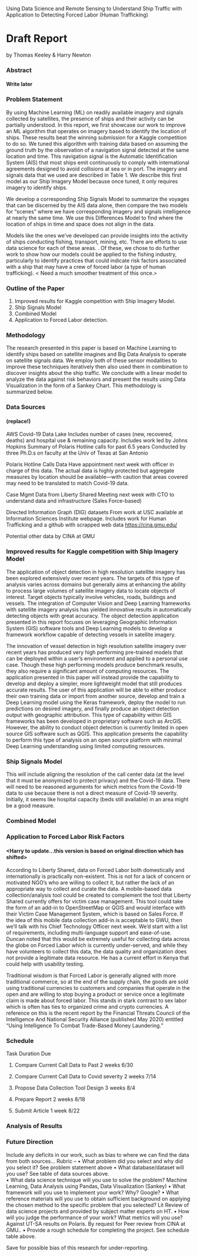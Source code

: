 Using Data Science and Remote Sensing to Understand Ship Traffic
with Application to Detecting Forced Labor (Human Trafficking) 
 
# Draft Report
by 
Thomas Keeley & Harry Newton
 
### Abstract
#### Write later

### Problem Statement
By using Machine Learning (ML) on readily available imagery and signals collected by satellites, the presence of ships and their activity can be partially understood.  In this report, we first showcase our work to improve an ML algorithm that operates on imagery based to identify the location of ships.  These results beat the winning submission for a Kaggle competition to do so.  We tuned this algorithm with training data based on assuming the ground truth by the observation of a navigation signal detected at the same location and time.  This navigation signal is the Automatic Identification System (AIS) that most ships emit continuously to comply with international agreements designed to avoid collisions at sea or in port.  The imagery and signals data that we used are described in Table 1.  We describe this first model as our Ship Imagery Model because once tuned, it only requires imagery to identify ships. 

We develop a corresponding Ship Signals Model to summarize the voyages that can be discerned by the AIS data alone, then compare the two models for “scenes” where we have corresponding imagery and signals intelligence at nearly the same time.  We use this Differences Model to find where the location of ships in time and space does not align in the data.

Models like the ones we’ve developed can provide insights into the activity of ships conducting fishing, transport, mining, etc.  There are efforts to use data science for each of these areas.  <Need to refer to lit review to back this up or avoid the statement>.   Of these, we chose to do further work to show how our models could be applied to the fishing industry, particularly to identify practices that could indicate risk factors associated with a ship that may have a crew of forced labor (a type of human trafficking). < Need a much smoother treatment of this once.>
	
### Outline of the Paper
1.	Improved results for Kaggle competition with Ship Imagery Model.  
2.	Ship Signals Model 
3.	Combined Model
4.	Application to Forced Labor detection. 

### Methodology
The research presented in this paper is based on Machine Learning to identify ships based on satellite imagines and Big Data Analysis to operate on satellite signals data.  We employ both of these sensor modalities to improve these techniques iteratively then also used them in combination to discover insights about the ship traffic.  We conclude with a linear model to analyze the data against risk behaviors and present the results using Data Visualization in the form of a Sankey Chart.  This methodology is summarized below. 

### Data Sources 
#### (replace!)
AWS Covid-19 Data Lake	Includes number of cases (new, recovered, deaths) and hospital use & remaining capacity.  Includes work led by Johns Hopkins
Summary of Polaris Hotline calls for past 6.5 years	Conducted by three Ph.D.s on faculty at the Univ of Texas at San Antonio

Polaris Hotline Calls Data	Have appointment next week with officer in charge of this data.  The actual data is highly protected but aggregate measures by location should be available—with caution that areas covered may need to be translated to match Covid-19 data.

Case Mgmt Data from Liberty Shared	Meeting next week with CTO to understand data and infrastructure (Sales Force-based)

Directed Information Graph (DIG) datasets	From work at USC available at Information Sciences Institute webpage.  Includes work for Human Trafficking and a github with scrapped web data 
https://cina.gmu.edu/

Potential other data by CINA at GMU
	

### Improved results for Kaggle competition with Ship Imagery Model 
The application of object detection in high resolution satellite imagery has been explored extensively over recent years. The targets of this type of analysis varies across domains but generally aims at enhancing the ability to process large volumes of satellite imagery data to locate objects of interest. Target objects typically involve vehicles, roads, buildings and vessels. The integration of Computer Vision and Deep Learning frameworks with satellite imagery analysis has yielded innovative results in automatically detecting objects with great accuracy. The object detection application presented in this report focuses on leveraging Geographic Information System (GIS) software tools and Deep Learning models to develop a framework workflow capable of detecting vessels in satellite imagery. 

The innovation of vessel detection in high resolution satellite imagery over recent years has produced very high performing pre-trained models that can be deployed within a user’s environment and applied to a personal use case. Though these high performing models produce benchmark results, they also require a significant amount of computing resources. The application presented in this paper will instead provide the capability to develop and deploy a simpler, more lightweight model that still produces accurate results. The user of this application will be able to either produce their own training data or import from another source, develop and train a Deep Learning model using the Keras framework, deploy the model to run predictions on desired imagery, and finally produce an object detection output with geographic attribution. This type of capability within GIS frameworks has been developed in proprietary software such as ArcGIS. However, the ability to conduct object detection is currently limited in open source GIS software such as QGIS. This application presents the capability to perform this type of analysis on an open source platform with minimal Deep Learning understanding using limited computing resources.

### Ship Signals Model
This will include aligning the resolution of the call center data (at the level that it must be anonymized to protect privacy) and the Covid-19 data.  There will need to be reasoned arguments for which metrics from the Covid-19 data to use because there is not a direct measure of Covid-19 severity.  Initially, it seems like hospital capacity (beds still available) in an area might be a good measure. 

### Combined Model
#### <add later>
	
### Application to Forced Labor Risk Factors
#### <Harry to update…this version is based on original direction which has shifted>
According to Liberty Shared, data on Forced Labor both domestically and internationally is practically non-existent.  This is not for a lack of concern or motivated NGO’s who are willing to collect it, but rather the lack of an appropriate way to collect and curate the data.  A mobile-based data collection/analysis tool could be created to complement the tool that Liberty Shared currently offers for victim case management. This tool could take the form of an add-in to OpenStreetMap or QGIS and would interface with their Victim Case Management System, which is based on Sales Force.  If the idea of this mobile data collection add-in is acceptable to GWU, then we’ll talk with his Chief Technology Officer next week.  We’d start with a list of requirements, including multi-language support and ease-of-use.  Duncan noted that this would be extremely useful for collecting data across the globe on Forced Labor which is currently under-served, and while they have volunteers to collect this data, the data quality and organization does not provide a legitimate data resource.  He has a current effort in Kenya that could help with usability testing. 

Traditional wisdom is that Forced Labor is generally aligned with more traditional commerce, so at the end of the supply chain, the goods are sold using traditional currencies to customers and companies that operate in the open and are willing to stop buying a product or service once a legitimate claim is made about forced labor.  This stands in stark contrast to sex labor which is often has ties to organized crime and crypto currencies.  A reference on this is the recent report by the Financial Threats Council of the Intelligence And National Security Alliance (published May 2020) entitled “Using Intelligence To Combat Trade-Based Money Laundering.”

### Schedule
Task	Duration	Due

1. Compare Current Call Data to Past 2 weeks 6/30

2. Compare Current Call Data to Covid severity 2 weeks 7/14

3. Propose Data Collection Tool Design 3 weeks 8/4

4. Prepare Report 2 weeks 8/18

5. Submit Article 1 week 8/22

### Analysis of Results


### Future Direction
Include any deficits in our work, such as bias to where we can find the data from both sources…
Rubric – <This was for the proposal.  Replace with one for Final Report>
• What problem did you select and why did you select it?	See problem statement above
• What database/dataset will you use?	See table of data sources above.  
• What data science technique will you use to solve the problem?	Machine Learning, Data Analysis using Pandas, Data Visualization (Sankey)
• What framework will you use to implement your work? Why?	Google?
• What reference materials will you use to obtain sufficient background on applying the chosen method to the specific problem that you selected?	Lit Review of data science projects and provided by subject matter experts on HT.
• How will you judge the performance of your work? What metrics will you use?	Against UT-SA results on Polaris. By request for Peer review from CINA at GMU..
• Provide a rough schedule for completing the project.	See schedule table above. 

Save for possible bias of this research for under-reporting.
